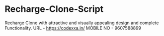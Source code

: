 # Recharge-Clone-Script
Recharge Clone with attractive and visually appealing design and complete Functionality.
URL - https://codexxa.in/
MOBILE NO - 9607588899

